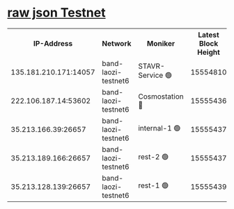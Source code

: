 
[raw json Testnet](https://rpc-check.bandt.stavr.tech/bandt/rpcbandt_result.json)
=

<table><tr><th>IP-Address</th><th>Network</th><th>Moniker</th><th>Latest Block Height</th><th>Earliest Block Height</th><th>Catching Up</th><th>Tx Index</th><th>Voting Power</th><th>Scan Time</th></tr><tr><td>135.181.210.171:14057</td><td>band-laozi-testnet6</td><td>STAVR-Service 🟢</td><td>15554810</td><td>15322501</td><td>False</td><td>on</td><td>0</td><td>2024-02-05T11:20:15.015480519UTC</td></tr><tr><td>222.106.187.14:53602</td><td>band-laozi-testnet6</td><td>Cosmostation 🔴</td><td>15555436</td><td>15423001</td><td>False</td><td>on</td><td>2203623</td><td>2024-02-05T11:20:16.371604757UTC</td></tr><tr><td>35.213.166.39:26657</td><td>band-laozi-testnet6</td><td>internal-1 🟢</td><td>15555437</td><td>15455437</td><td>False</td><td>on</td><td>0</td><td>2024-02-05T11:20:17.272732392UTC</td></tr><tr><td>35.213.189.166:26657</td><td>band-laozi-testnet6</td><td>rest-2 🟢</td><td>15555437</td><td>15455437</td><td>False</td><td>on</td><td>0</td><td>2024-02-05T11:20:18.186787043UTC</td></tr><tr><td>35.213.128.139:26657</td><td>band-laozi-testnet6</td><td>rest-1 🟢</td><td>15555439</td><td>15455439</td><td>False</td><td>on</td><td>0</td><td>2024-02-05T11:20:23.149542696UTC</td></tr></table>
